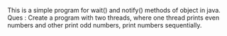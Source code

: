 This is a simple program for wait() and notify() methods of object in java.
 Ques : Create a program with two threads, where one thread prints even numbers and other print odd numbers, print numbers sequentially.
